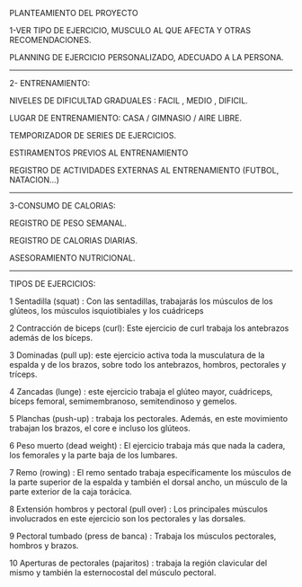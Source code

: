 PLANTEAMIENTO DEL PROYECTO

1-VER TIPO DE EJERCICIO, MUSCULO AL QUE AFECTA Y OTRAS RECOMENDACIONES. 

PLANNING DE EJERCICIO PERSONALIZADO, ADECUADO A LA PERSONA. 


--------------------------------------------------------------------
 

2- ENTRENAMIENTO: 

NIVELES DE DIFICULTAD GRADUALES : FACIL , MEDIO , DIFICIL.

LUGAR DE ENTRENAMIENTO: CASA / GIMNASIO / AIRE LIBRE.

TEMPORIZADOR DE SERIES DE EJERCICIOS. 

ESTIRAMENTOS PREVIOS AL ENTRENAMIENTO 

REGISTRO DE ACTIVIDADES EXTERNAS AL ENTRENAMIENTO (FUTBOL, NATACION...) 


------------------------------------------------------------
 

3-CONSUMO DE CALORIAS: 

REGISTRO DE PESO SEMANAL. 

REGISTRO DE CALORIAS DIARIAS.

ASESORAMIENTO NUTRICIONAL. 


-----------------------------------------


TIPOS DE EJERCICIOS:

1 Sentadilla (squat) :  Con las sentadillas, trabajarás los músculos de los glúteos, los músculos isquiotibiales y los cuádriceps

2 Contracción de biceps (curl): Este ejercicio de curl trabaja los antebrazos además de los bíceps.

3 Dominadas (pull up): este ejercicio activa toda la musculatura de la espalda y de los brazos, sobre todo los antebrazos, hombros, pectorales y tríceps.

4 Zancadas (lunge) : este ejercicio trabaja el glúteo mayor, cuádriceps, bíceps femoral, semimembranoso, semitendinoso y gemelos.

5 Planchas (push-up) :  trabaja los pectorales. Además, en este movimiento trabajan los brazos, el core e incluso los glúteos.

6 Peso muerto (dead weight) : El ejercicio trabaja más que nada la cadera, los femorales y la parte baja de los lumbares.

7 Remo (rowing) : El remo sentado trabaja específicamente los músculos de la parte superior de la espalda y también el dorsal ancho, un músculo de la parte exterior de la caja torácica.

8 Extensión hombros y pectoral (pull over) : Los principales músculos involucrados en este ejercicio son los pectorales y las dorsales.

9 Pectoral tumbado (press de banca) : Trabaja los músculos pectorales, hombros y brazos.

10 Aperturas de pectorales (pajaritos) :  trabaja la región clavicular del mismo y también la esternocostal del músculo pectoral.
